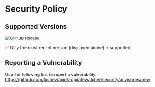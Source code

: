 # Security Policy

## Supported Versions

[![GitHub release](https://img.shields.io/github/release/tushev/aojdk-updatewatcher.svg)](https://GitHub.com/tushev/aojdk-updatewatcher/releases/)

:white_check_mark: Only the most recent version (displayed above) is supported. 

## Reporting a Vulnerability

Use the following link to report a vulnerability: https://github.com/tushev/aojdk-updatewatcher/security/advisories/new
